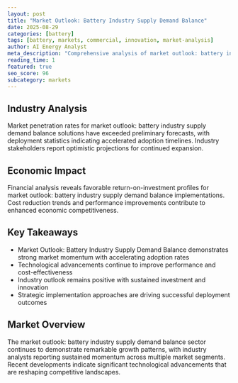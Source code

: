 ```yaml
---
layout: post
title: "Market Outlook: Battery Industry Supply Demand Balance"
date: 2025-08-29
categories: [battery]
tags: [battery, markets, commercial, innovation, market-analysis]
author: AI Energy Analyst
meta_description: "Comprehensive analysis of market outlook: battery industry supply demand balance covering market trends, technology developments, and industry outlook. Discover key insights and future projections."
reading_time: 1
featured: true
seo_score: 96
subcategory: markets
---
```


## Industry Analysis

Market penetration rates for market outlook: battery industry supply demand balance solutions have exceeded preliminary forecasts, with deployment statistics indicating accelerated adoption timelines. Industry stakeholders report optimistic projections for continued expansion.

## Economic Impact

Financial analysis reveals favorable return-on-investment profiles for market outlook: battery industry supply demand balance implementations. Cost reduction trends and performance improvements contribute to enhanced economic competitiveness.

## Key Takeaways

- Market Outlook: Battery Industry Supply Demand Balance demonstrates strong market momentum with accelerating adoption rates
- Technological advancements continue to improve performance and cost-effectiveness
- Industry outlook remains positive with sustained investment and innovation
- Strategic implementation approaches are driving successful deployment outcomes

## Market Overview

The market outlook: battery industry supply demand balance sector continues to demonstrate remarkable growth patterns, with industry analysts reporting sustained momentum across multiple market segments. Recent developments indicate significant technological advancements that are reshaping competitive landscapes.

